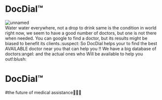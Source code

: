 # DocDial™
<div align='centre'><img src="https://i.ibb.co/hm5mn6T/unnamed.png" alt="unnamed" border="0"></div>
Water water everywhere, not a drop to drink
same is the condition in world right now, we seem to have a good number of doctors, but one is not there when needed. You can google to find a doctor, but
its results might be biased to benefit its clients.:suspect: 
So DocDial helps your to find the best AVAILABLE doctor near you that can help you !!
We have a big database of doctors:angel: and the actual ones who Will be available to help you out!:blush:

# DocDial™
#the future of medical assistance:syringe::pill::sparkles:
